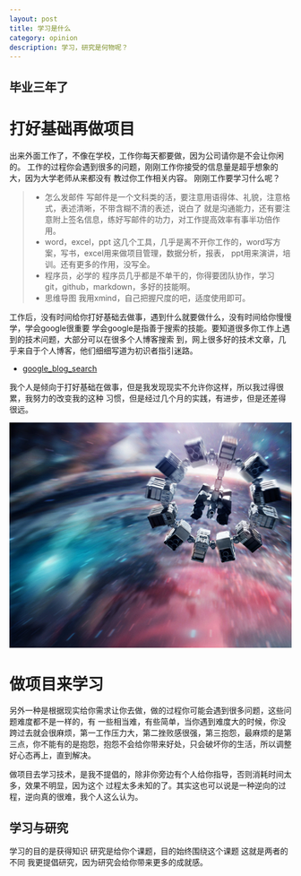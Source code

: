 ```yaml
---
layout: post
title: 学习是什么
category: opinion
description: 学习，研究是何物呢？
---
```


## 毕业三年了

# 打好基础再做项目
出来外面工作了，不像在学校，工作你每天都要做，因为公司请你是不会让你闲的。
工作的过程你会遇到很多的问题，刚刚工作你接受的信息量是超乎想象的大，因为大学老师从来都没有
教过你工作相关内容。
刚刚工作要学习什么呢？
> * 怎么发邮件
写邮件是一个文科类的活，要注意用语得体、礼貌，注意格式，表述清晰，不带含糊不清的表述，说白了
就是沟通能力，还有要注意附上签名信息，练好写邮件的功力，对工作提高效率有事半功倍作用。
> * word，excel，ppt
这几个工具，几乎是离不开你工作的，word写方案，写书，excel用来做项目管理，数据分析，报表，
ppt用来演讲，培训。还有更多的作用，没写全。
> * 程序员，必学的
程序员几乎都是不单干的，你得要团队协作，学习git，github，markdown，多好的技能啊。
> * 思维导图
我用xmind，自己把握尺度的吧，适度使用即可。

工作后，没有时间给你打好基础去做事，遇到什么就要做什么，没有时间给你慢慢学，学会google很重要
学会google是指善于搜索的技能。要知道很多你工作上遇到的技术问题，大部分可以在很多个人博客搜索
到，网上很多好的技术文章，几乎来自于个人博客，他们细细写道为初识者指引迷路。
* [google_blog_search][]

我个人是倾向于打好基础在做事，但是我发现现实不允许你这样，所以我过得很累，我努力的改变我的这种
习惯，但是经过几个月的实践，有进步，但是还差得很远。

![star](../../images/imgWithArticle/interstellar.jpg)

# 做项目来学习
另外一种是根据现实给你需求让你去做，做的过程你可能会遇到很多问题，这些问题难度都不是一样的，有
一些相当难，有些简单，当你遇到难度大的时候，你没跨过去就会很麻烦，第一工作压力大，第二挫败感很强，第三抱怨，最麻烦的是第三点，你不能有的是抱怨，抱怨不会给你带来好处，只会破坏你的生活，所以调整好心态再上，直到解决。

做项目去学习技术，是我不提倡的，除非你旁边有个人给你指导，否则消耗时间太多，效果不明显，因为这个
过程太多未知的了。其实这也可以说是一种逆向的过程，逆向真的很难，我个人这么认为。

## 学习与研究
学习的目的是获得知识
研究是给你个课题，目的始终围绕这个课题
这就是两者的不同
我更提倡研究，因为研究会给你带来更多的成就感。


[google_blog_search]:  https://www.google.com.hk/blogsearch?safe=strict&hl=zh-CN 'blog_search'

